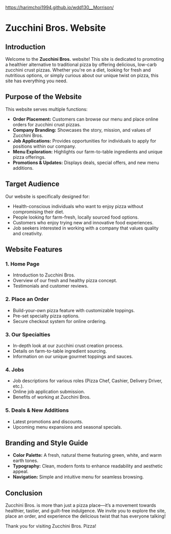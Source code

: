  https://harimchoi1994.github.io/wdd130__Morrison/
# Zucchini Bros. Website

## Introduction
Welcome to the **Zucchini Bros.** website! This site is dedicated to promoting a healthier alternative to traditional pizza by offering delicious, low-carb zucchini crust pizzas. Whether you're on a diet, looking for fresh and nutritious options, or simply curious about our unique twist on pizza, this site has everything you need.

## Purpose of the Website
This website serves multiple functions:
- **Order Placement:** Customers can browse our menu and place online orders for zucchini crust pizzas.
- **Company Branding:** Showcases the story, mission, and values of Zucchini Bros.
- **Job Applications:** Provides opportunities for individuals to apply for positions within our company.
- **Menu Exploration:** Highlights our farm-to-table ingredients and unique pizza offerings.
- **Promotions & Updates:** Displays deals, special offers, and new menu additions.

## Target Audience
Our website is specifically designed for:
- Health-conscious individuals who want to enjoy pizza without compromising their diet.
- People looking for farm-fresh, locally sourced food options.
- Customers who enjoy trying new and innovative food experiences.
- Job seekers interested in working with a company that values quality and creativity.

## Website Features
### 1. **Home Page**
- Introduction to Zucchini Bros.
- Overview of our fresh and healthy pizza concept.
- Testimonials and customer reviews.

### 2. **Place an Order**
- Build-your-own pizza feature with customizable toppings.
- Pre-set specialty pizza options.
- Secure checkout system for online ordering.

### 3. **Our Specialties**
- In-depth look at our zucchini crust creation process.
- Details on farm-to-table ingredient sourcing.
- Information on our unique gourmet toppings and sauces.

### 4. **Jobs**
- Job descriptions for various roles (Pizza Chef, Cashier, Delivery Driver, etc.).
- Online job application submission.
- Benefits of working at Zucchini Bros.

### 5. **Deals & New Additions**
- Latest promotions and discounts.
- Upcoming menu expansions and seasonal specials.

## Branding and Style Guide
- **Color Palette:** A fresh, natural theme featuring green, white, and warm earth tones.
- **Typography:** Clean, modern fonts to enhance readability and aesthetic appeal.
- **Navigation:** Simple and intuitive menu for seamless browsing.

## Conclusion
Zucchini Bros. is more than just a pizza place—it’s a movement towards healthier, tastier, and guilt-free indulgence. We invite you to explore the site, place an order, and experience the delicious twist that has everyone talking!

Thank you for visiting Zucchini Bros. Pizza!
